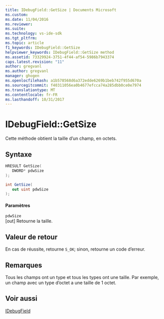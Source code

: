 ```yaml
---
title: IDebugField::GetSize | Documents Microsoft
ms.custom: 
ms.date: 11/04/2016
ms.reviewer: 
ms.suite: 
ms.technology: vs-ide-sdk
ms.tgt_pltfrm: 
ms.topic: article
f1_keywords: IDebugField::GetSize
helpviewer_keywords: IDebugField::GetSize method
ms.assetid: 73329924-3751-4f44-af54-5986b7943374
caps.latest.revision: "11"
author: gregvanl
ms.author: gregvanl
manager: ghogen
ms.openlocfilehash: a1b578568d6a372edde6269b1beb742f955d670a
ms.sourcegitcommit: f40311056ea0b4677efcca74a285dbb0ce0e7974
ms.translationtype: MT
ms.contentlocale: fr-FR
ms.lasthandoff: 10/31/2017
---
```

# <a name="idebugfieldgetsize"></a>IDebugField::GetSize
Cette méthode obtient la taille d’un champ, en octets.  
  
## <a name="syntax"></a>Syntaxe  
  
```cpp  
HRESULT GetSize(   
   DWORD* pdwSize  
);  
```  
  
```csharp  
int GetSize(  
   out uint pdwSize  
);  
```  
  
#### <a name="parameters"></a>Paramètres  
 `pdwSize`  
 [out] Retourne la taille.  
  
## <a name="return-value"></a>Valeur de retour  
 En cas de réussite, retourne `S_OK`; sinon, retourne un code d’erreur.  
  
## <a name="remarks"></a>Remarques  
 Tous les champs ont un type et tous les types ont une taille. Par exemple, un champ avec un type d’octet a une taille de 1 octet.  
  
## <a name="see-also"></a>Voir aussi  
 [IDebugField](../../../extensibility/debugger/reference/idebugfield.md)